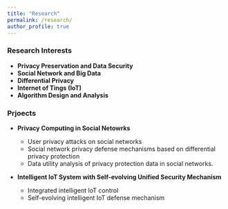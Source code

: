 ```yaml
---
title: "Research"
permalink: /research/
author_profile: true
---
```


### <i class="fa fa-fw fa-graduate-cap" aria-hidden="true"></i> Research Interests
  * **Privacy Preservation and Data Security** 
  * **Social Network and Big Data**
  * **Differential Privacy**
  * **Internet of Tings (IoT)**
  * **Algorithm Design and Analysis**


### <i class="fa fa-fw fa-project-digram" aria-hidden="true"></i> Prjoects

* **Privacy Computing in Social Netowrks**
  * User privacy attacks on social networks
  *  Social network privacy defense mechanisms based on differential privacy protection
  *  Data utility analysis of privacy protection data in social networks.

* **Intelligent IoT System with Self-evolving Unified Security Mechanism**     
  * Integrated intelligent IoT control
  * Self-evolving intelligent IoT defense mechanism

   
